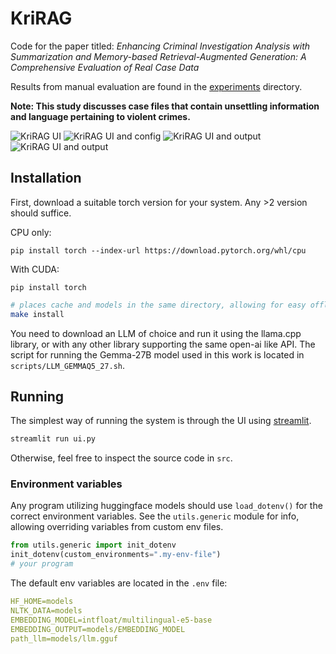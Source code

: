 # KriRAG

Code for the paper titled:
*Enhancing Criminal Investigation Analysis with Summarization and Memory-based Retrieval-Augmented Generation: A Comprehensive Evaluation of Real Case Data*

Results from manual evaluation are found in the [experiments](experiments/) directory.

**Note: This study discusses case files that contain unsettling information and language pertaining to violent crimes.**

![KriRAG UI](assets/1.png)
![KriRAG UI and config](assets/2.png)
![KriRAG UI and output](assets/3.png)
![KriRAG UI and output](assets/4.png)


## Installation

First, download a suitable torch version for your system. Any >2 version should suffice.

CPU only:

`pip install torch --index-url https://download.pytorch.org/whl/cpu`

With CUDA:

`pip install torch`

```bash
# places cache and models in the same directory, allowing for easy offline usage.
make install
```

You need to download an LLM of choice and run it using the llama.cpp library, or with any other library supporting the same open-ai like API.
The script for running the Gemma-27B model used in this work is located in `scripts/LLM_GEMMAQ5_27.sh`.

## Running

The simplest way of running the system is through the UI using [streamlit](https://streamlit.io/).

```bash
streamlit run ui.py
```

Otherwise, feel free to inspect the source code in `src`.

### Environment variables

Any program utilizing huggingface models should use `load_dotenv()` for the correct environment variables.
See the `utils.generic` module for info, allowing overriding variables from custom env files.

```python
from utils.generic import init_dotenv
init_dotenv(custom_environments=".my-env-file")
# your program
```

The default env variables are located in the `.env` file:

```YAML
HF_HOME=models
NLTK_DATA=models
EMBEDDING_MODEL=intfloat/multilingual-e5-base
EMBEDDING_OUTPUT=models/EMBEDDING_MODEL
path_llm=models/llm.gguf
```

